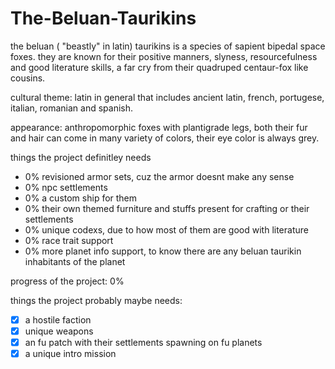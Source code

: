 # The-Beluan-Taurikins

the beluan ( "beastly" in latin)  taurikins is a species of sapient bipedal space foxes. they are known for their positive manners, slyness, resourcefulness and good literature skills, a far cry from their quadruped centaur-fox like cousins.

cultural theme: latin in general that includes ancient latin, french, portugese, italian, romanian and spanish.

appearance: anthropomorphic foxes with plantigrade legs, both their fur and hair can come in many variety of colors, their eye color is always grey.




things the project definitley needs
- 0% revisioned armor sets, cuz the armor doesnt make any sense
- 0% npc settlements
- 0% a custom ship for them
- 0% their own themed furniture and stuffs present for crafting or their settlements
- 0% unique codexs, due to how most of them are good with literature
- 0% race trait support
- 0% more planet info support, to know there are any beluan taurikin inhabitants of the planet

progress of the project: 0%

things the project probably maybe needs:
- [X] a hostile faction
- [X] unique weapons
- [X] an fu patch with their settlements spawning on fu planets
- [X] a unique intro mission

